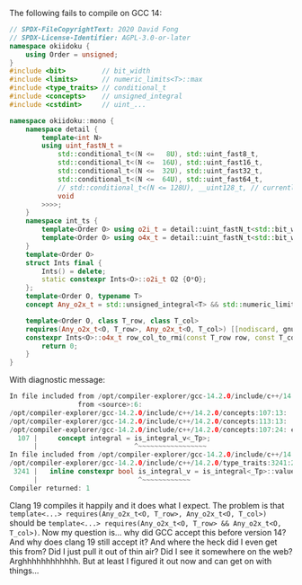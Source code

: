 The following fails to compile on GCC 14:

```cpp
// SPDX-FileCopyrightText: 2020 David Fong
// SPDX-License-Identifier: AGPL-3.0-or-later
namespace okiidoku {
	using Order = unsigned;
}
#include <bit>         // bit_width
#include <limits>      // numeric_limits<T>::max
#include <type_traits> // conditional_t
#include <concepts>    // unsigned_integral
#include <cstdint>     // uint_...

namespace okiidoku::mono {
	namespace detail {
		template<int N>
		using uint_fastN_t =
			std::conditional_t<(N <=   8U), std::uint_fast8_t,
			std::conditional_t<(N <=  16U), std::uint_fast16_t,
			std::conditional_t<(N <=  32U), std::uint_fast32_t,
			std::conditional_t<(N <=  64U), std::uint_fast64_t,
			// std::conditional_t<(N <= 128U), __uint128_t, // currently unused. Note: won't work with MSVC
			void
		>>>>;
	}
	namespace int_ts {
		template<Order O> using o2i_t = detail::uint_fastN_t<std::bit_width(O*O)>;
		template<Order O> using o4x_t = detail::uint_fastN_t<std::bit_width(O*O*O*O-1)>;
	}
	template<Order O>
	struct Ints final {
		Ints() = delete;
		static constexpr Ints<O>::o2i_t O2 {O*O};
	};
	template<Order O, typename T>
	concept Any_o2x_t = std::unsigned_integral<T> && std::numeric_limits<T>::max() >= (Ints<O>::O2-1);

	template<Order O, class T_row, class T_col>
	requires(Any_o2x_t<O, T_row>, Any_o2x_t<O, T_col>) [[nodiscard, gnu::const]]
	constexpr Ints<O>::o4x_t row_col_to_rmi(const T_row row, const T_col col) noexcept {
		return 0;
	}
}
```

With diagnostic message:

```cpp
In file included from /opt/compiler-explorer/gcc-14.2.0/include/c++/14.2.0/bit:36,
                 from <source>:6:
/opt/compiler-explorer/gcc-14.2.0/include/c++/14.2.0/concepts:107:13:   required for the satisfaction of 'integral<_Tp>' [with _Tp = T_row]
/opt/compiler-explorer/gcc-14.2.0/include/c++/14.2.0/concepts:113:13:   required for the satisfaction of 'unsigned_integral<T>' [with T = T_row]
/opt/compiler-explorer/gcc-14.2.0/include/c++/14.2.0/concepts:107:24: error: the value of 'std::is_integral_v<T_row>' is not usable in a constant expression
  107 |     concept integral = is_integral_v<_Tp>;
      |                        ^~~~~~~~~~~~~~~~~~
In file included from /opt/compiler-explorer/gcc-14.2.0/include/c++/14.2.0/concepts:46:
/opt/compiler-explorer/gcc-14.2.0/include/c++/14.2.0/type_traits:3241:25: note: 'std::is_integral_v<T_row>' used in its own initializer
 3241 |   inline constexpr bool is_integral_v = is_integral<_Tp>::value;
      |                         ^~~~~~~~~~~~~
Compiler returned: 1
```

Clang 19 compiles it happily and it does what I expect. The problem is that `template<...> requires(Any_o2x_t<O, T_row>, Any_o2x_t<O, T_col>)` should be `template<...> requires(Any_o2x_t<O, T_row> && Any_o2x_t<O, T_col>)`. Now my question is... why did GCC accept this before version 14? And why does clang 19 still accept it? And where the heck did I even get this from? Did I just pull it out of thin air? Did I see it somewhere on the web? Arghhhhhhhhhhhh. But at least I figured it out now and can get on with things...